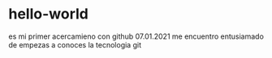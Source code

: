 # hello-world
es mi primer acercamieno con github 07.01.2021
me encuentro entusiamado de empezas a conoces la tecnologia git
